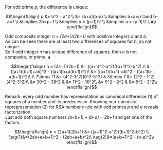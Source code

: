 For odd prime _p_, the difference is unique:

$$\begin{flalign}
p &= b^2 - a^2 \\
  &= (b+a)(b-a) \\
  &\implies b+a=p \land b-a=1 \\
  &\implies 2b=p+1 \\
  &\implies b = (p+1)/2 \\
  &\implies a = (p-1)/2 \;∎\\
\end{flalign}$$

Odd composite integer _n_ = _(2a+1)(2b+1)_ with positive integers _a_ and _b_.  
As can be seen there are at least two differences of squares for n, so not unique.  
So if odd integer _n_ has unique difference of squares, then _n_ is not composite, or prime. ∎

$$\begin{flalign}
n = (2a+1)(2b+1) &= ((a+1)^2-a^2)((b+1)^2-b^2) \\
&= ((a+1)(b+1)+ab)^2 - ((a+1)b+a(b+1))^2\\
&= ((a+1)(b+1)-ab)^2 - ((a+1)b-a(b+1))^2\\
\\
7\times 11 &= (4^2-3^2)(6^2-5^2) & 3\times 7 &= (2^2 - 1^2)(4^2-3^2)\\
          &= 39^2 - 38^2 &         &= 11^2 - 10^2\\
          &= 9^2 - 2^2 &           &= 5^2 - 2^2\\
\end{flalign}$$


Remark: every odd number has representation as canonical difference (1) of squares of a number and its predecessor. Knowing non-canonical reprepresentation (2) for RSA number _n=pq_ with odd primes _p_ and _q_ reveals factorization:  
Just add both square numbers _(a+b+1) + (b-a) = 2b+1_ and get one of the factors.

$$\begin{flalign}
n = (2a+1)(2b+1) &= ((a+1)^2-a^2)((b+1)^2-b^2) \\
\tag{1}&=(2ab+a+b+1)^2 - (2ab+a+b)^2\\
\tag{2}&=(a+b+1)^2 - (b-a)^2\\
\end{flalign}$$
